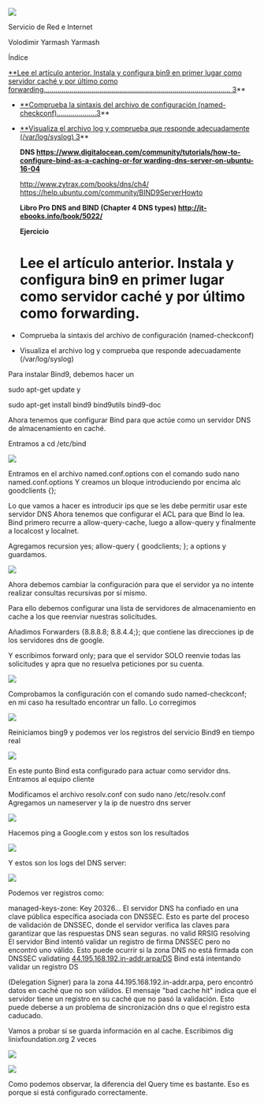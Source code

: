 ﻿![](Aspose.Words.37f9715d-bedd-4670-addc-cb8087155cbb.001.png)

Servicio de Red e Internet 

Volodimir Yarmash Yarmash 

Índice 

[**Lee el artículo anterior. Instala y configura bin9 en primer lugar como servidor caché y por último como forwarding.............................................................................................. 3](#_page2_x72.00_y290.36)** 

- [**Comprueba la sintaxis del archivo de configuración (named-checkconf)....................3](#_page2_x72.00_y355.96)** 
- [**Visualiza el archivo log y comprueba que responde adecuadamente (/var/log/syslog) 3](#_page2_x72.00_y398.28)** 

  **DNS [https://www.digitalocean.com/community/tutorials/how-to-configure-bind-as-a-caching-or-for warding-dns-server-on-ubuntu-16-04](https://www.digitalocean.com/community/tutorials/how-to-configure-bind-as-a-caching-or-forwarding-dns-server-on-ubuntu-16-04)** 

  <http://www.zytrax.com/books/dns/ch4/> <https://help.ubuntu.com/community/BIND9ServerHowto> 

  **Libro Pro DNS and BIND (Chapter 4 DNS types) <http://it-ebooks.info/book/5022/>** 

  **Ejercicio** 
  # Lee el artículo anterior. Instala y configura bin9 en primer lugar como servidor caché y por último <a name="_page2_x72.00_y290.36"></a>como forwarding.  
- Comprueba la sintaxis del archivo de configuración <a name="_page2_x72.00_y355.96"></a>(named-checkconf) 
- Visualiza el archivo log y comprueba que responde <a name="_page2_x72.00_y398.28"></a>adecuadamente (/var/log/syslog) 

Para instalar Bind9, debemos hacer un  

sudo apt-get update y 

sudo apt-get install bind9 bind9utils bind9-doc 

Ahora tenemos que configurar Bind para que actúe como un servidor DNS de almacenamiento en caché. 

Entramos a cd /etc/bind 

![](Aspose.Words.37f9715d-bedd-4670-addc-cb8087155cbb.002.png)

Entramos en el archivo named.conf.options con el comando sudo nano named.conf.options  Y creamos un bloque introduciendo por encima alc goodclients {};  

Lo que vamos a hacer es introducir ips que se les debe permitir usar este servidor DNS Ahora tenemos que configurar el ACL para que Bind lo lea. Bind primero recurre a allow-query-cache, luego a allow-query y finalmente a localcost y localnet. 

Agregamos   recursion yes; allow-query { goodclients; }; a options y guardamos. 

![](Aspose.Words.37f9715d-bedd-4670-addc-cb8087155cbb.003.png)

Ahora debemos cambiar la configuración para que el servidor ya no intente realizar consultas recursivas por sí mismo. 

Para ello debemos configurar una lista de servidores de almacenamiento en cache a los que reenviar nuestras solicitudes. 

Añadimos Forwarders {8.8.8.8; 8.8.4.4;}; que contiene las direcciones ip de los servidores dns de google. 

Y escribimos forward only; para que el servidor SOLO  reenvie todas las solicitudes y apra que no resuelva peticiones por su cuenta. 

![](Aspose.Words.37f9715d-bedd-4670-addc-cb8087155cbb.004.png)

Comprobamos la configuración con el comando sudo named-checkconf; en mi caso ha resultado encontrar  un fallo. Lo corregimos 

![](Aspose.Words.37f9715d-bedd-4670-addc-cb8087155cbb.005.png)

Reiniciamos bing9 y podemos ver los registros del servicio Bind9 en tiempo real 

![](Aspose.Words.37f9715d-bedd-4670-addc-cb8087155cbb.006.png)

En este punto Bind esta configurado para actuar como servidor dns. Entramos al equipo cliente 

Modificamos el archivo resolv.conf con sudo nano /etc/resolv.conf  Agregamos un nameserver y la ip de nuestro dns server 

![](Aspose.Words.37f9715d-bedd-4670-addc-cb8087155cbb.007.jpeg)

Hacemos ping a Google.com y estos son los resultados  

![](Aspose.Words.37f9715d-bedd-4670-addc-cb8087155cbb.008.png)

Y estos son los logs del DNS server: 

![](Aspose.Words.37f9715d-bedd-4670-addc-cb8087155cbb.009.jpeg)

Podemos ver registros como: 

managed-keys-zone: Key 20326… El servidor DNS ha confiado en una clave pública específica asociada con DNSSEC. Esto es parte del proceso de validación de DNSSEC, donde el servidor verifica las claves para garantizar que las respuestas DNS sean seguras. no valid RRSIG resolving El servidor Bind intentó validar un registro de firma DNSSEC pero no encontró uno válido. Esto puede ocurrir si la zona DNS no está firmada con DNSSEC validating [44.195.168.192.in-addr.arpa/DS](http://44.195.168.192.in-addr.arpa/DS)  Bind está intentando validar un registro DS 

(Delegation Signer) para la zona 44.195.168.192.in-addr.arpa, pero encontró datos en caché que no son válidos. El mensaje "bad cache hit" indica que el servidor tiene un registro en su caché que no pasó la validación. Esto puede deberse a un problema de sincronización dns o que el registro esta caducado. 

Vamos a probar si se guarda información en al cache. Escribimos dig linixfoundation.org  2 veces 

![](Aspose.Words.37f9715d-bedd-4670-addc-cb8087155cbb.010.png)

![](Aspose.Words.37f9715d-bedd-4670-addc-cb8087155cbb.011.png)

Como podemos observar, la diferencia del Query time es bastante. Eso es porque si está configurado correctamente. 
